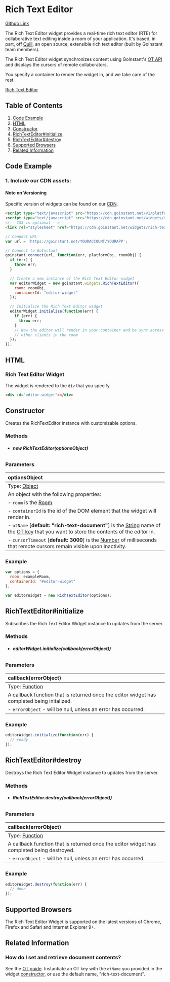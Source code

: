 # Rich Text Editor

[Github Link](html/rich_text_editor_github.html "include")

The Rich Text Editor widget provides a real-time rich text editor (RTE) for
collaborative text editing inside a room of your application. It's based, in
part, off [Quill](http://quilljs.com), an open source, extensible rich text
editor (built by GoInstant team members).

The Rich Text Editor widget synchronizes content using GoInstant's [OT
  API](https://developers.goinstant.com/v1/javascript_api/ot/index.html) and
  displays the cursors of remote collaborators.

You specify a container to render the widget in, and we take care of the rest.

[Rich Text Editor](html/rich_text_editor_demo_iframe.html "include")

## Table of Contents

1. [Code Example](#code-example)
1. [HTML](#html)
1. [Constructor](#constructor)
1. [RichTextEditor#initialize](#richtexteditor#initialize)
1. [RichTextEditor#destroy](#richtexteditor#destroy)
1. [Supported Browsers](#supported-browsers)
1. [Related Information](#related-information)

## Code Example

### 1. Include our CDN assets:

#### Note on Versioning

Specific version of widgets can be found on our [CDN](https://cdn.goinstant.net/).

```html
<script type="text/javascript" src="https://cdn.goinstant.net/v1/platform.min.js"></script>
<script type="text/javascript" src="https://cdn.goinstant.net/widgets/rich-text-editor/latest/rich-text-editor.min.js"></script>
<!-- CSS is optional -->
<link rel="stylesheet" href="https://cdn.goinstant.net/widgets/rich-text-editor/latest/rich-text-editor.css" />
```

```js
// Connect URL
var url = 'https://goinstant.net/YOURACCOUNT/YOURAPP';

// Connect to GoInstant
goinstant.connect(url, function(err, platformObj, roomObj) {
  if (err) {
    throw err;
  }

  // Create a new instance of the Rich Text Editor widget
  var editorWidget = new goinstant.widgets.RichTextEditor({
    room: roomObj,
    containerId: "editor-widget"
  });

  // Initialize the Rich Text Editor widget
  editorWidget.initialize(function(err) {
    if (err) {
      throw err;
    }
    // Now the editor will render in your container and be sync across all
    // other clients in the room
  });
});
```

## HTML

### Rich Text Editor Widget

The widget is rendered to the `div` that you specify.

```html
<div id="editor-widget"></div>
```

## Constructor

Creates the RichTextEditor instance with customizable options.

### Methods

- ###### **new RichTextEditor(optionsObject)**

### Parameters

| optionsObject |
|:---|
| Type: [Object](https://developer.mozilla.org/en-US/docs/Web/JavaScript/Reference/Global_Objects/Object) |
| An object with the following properties: |
| - `room` is the [Room](https://developers.goinstant.com/v1/rooms/index.html).|
| - `containerId` is the id of the DOM element that the widget will render in.|
| - `otName` [**default: "rich-text-document"**] is the [String](https://developer.mozilla.org/en-US/docs/Web/JavaScript/Reference/Global_Objects/String) name of the [OT key](https://developers.goinstant.com/v1/javascript_api/ot/index.html) that you want to store the contents of the editor in.|
| - `cursorTimeout` [**default: 3000**] is the [Number](https://developer.mozilla.org/en-US/docs/Web/JavaScript/Reference/Global_Objects/Number) of milliseconds that remote cursors remain visible upon inactivity.|

### Example

```js
var options = {
  room: exampleRoom,
  containerId: "#editor-widget"
};

var editorWidget = new RichTextEditor(options);
```

## RichTextEditor#initialize

Subscribes the Rich Text Editor Widget instance to updates from the server.

### Methods

- ###### **editorWidget.initialize(callback(errorObject))**

### Parameters

| callback(errorObject) |
|:---|
| Type: [Function](https://developer.mozilla.org/en-US/docs/Web/JavaScript/Reference/Global_Objects/Function) |
| A callback function that is returned once the editor widget has completed being initalized. |
| - `errorObject` - will be null, unless an error has occurred. |

### Example

```js
editorWidget.initialize(function(err) {
  // ready
});
```

## RichTextEditor#destroy

Destroys the Rich Text Editor Widget instance to updates from the server.

### Methods

- ###### **RichTextEditor.destroy(callback(errorObject))**

### Parameters

| callback(errorObject) |
|:---|
| Type: [Function](https://developer.mozilla.org/en-US/docs/Web/JavaScript/Reference/Global_Objects/Function) |
| A callback function that is returned once the editor widget has completed being destroyed. |
| - `errorObject` - will be null, unless an error has occurred. |

### Example

```js
editorWidget.destroy(function(err) {
  // done
});
```

## Supported Browsers

The Rich Text Editor Widget is supported on the latest versions of Chrome, Firefox and Safari and Internet Explorer 9+.

## Related Information

### How do I set and retrieve document contents?

See the [OT guide](https://developers.goinstant.com/v1/javascript_api/ot/index.html). Instantiate an OT key with the `otName` you provided in the widget [constructor](#constructor), or use the default name, "rich-text-document".
